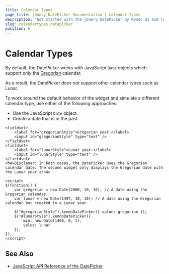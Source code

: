```yaml
---
title: Calendar Types
page_title: jQuery DatePicker Documentation | Calendar Types
description: "Get started with the jQuery DatePicker by Kendo UI and learn how to work around the default calendar type implementation and simulate other calendar types."
slug: calendartypes_datepicker
position: 6
---
```


# Calendar Types

By default, the DatePicker works with JavaScript `Date` objects which support only the [Gregorian](https://en.wikipedia.org/wiki/Gregorian_calendar) calendar.

As a result, the DatePicker does not support other calendar types such as Lunar.

To work around the default behavior of the widget and simulate a different calendar type, use either of the following approaches:

* Use the JavaScript `Date` object.
* Create a date that is in the past.

```dojo
<fieldset>
    <label for="gregorianStyle">Gregorian year:</label>
    <input id="gregorianStyle" type="text" />
</fieldset>
<fieldset>
    <label for="lunarStyle">Lunar year:</label>
    <input id="lunarStyle" type="text" />
</fieldset>
<h4>Disclamer: In both cases, the DatePicker uses the Gregorian calendar date. The second widget only displays the Gregorian date with the Lunar year.</h4>

<script>
$(function() {
    var gregorian = new Date(2000, 10, 10); // A date using the Gregorian calendar.
    var lunar = new Date(1497, 10, 10); // A date using the Gregorian calendar but created in a Lunar year.

    $("#gregorianStyle").kendoDatePicker({ value: gregorian });
    $("#lunarStyle").kendoDatePicker({
        min: new Date(1400, 0, 1),
        value: lunar
    });
});
</script>
```

## See Also

* [JavaScript API Reference of the DatePicker](/api/javascript/ui/datepicker)
